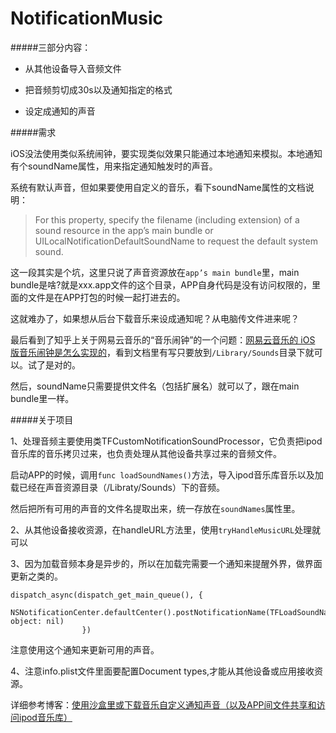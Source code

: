 # NotificationMusic

#####三部分内容：

* 从其他设备导入音频文件 
 
* 把音频剪切成30s以及通知指定的格式 
 
* 设定成通知的声音

#####需求

iOS没法使用类似系统闹钟，要实现类似效果只能通过本地通知来模拟。本地通知有个soundName属性，用来指定通知触发时的声音。

系统有默认声音，但如果要使用自定义的音乐，看下soundName属性的文档说明：

>For this property, specify the filename (including extension) of a sound resource in the app’s main bundle or UILocalNotificationDefaultSoundName to request the default system sound.

这一段其实是个坑，这里只说了声音资源放在`app’s main bundle`里，main bundle是啥?就是xxx.app文件的这个目录，APP自身代码是没有访问权限的，里面的文件是在APP打包的时候一起打进去的。

这就难办了，如果想从后台下载音乐来设成通知呢？从电脑传文件进来呢？

最后看到了知乎上关于网易云音乐的“音乐闹钟”的一个问题：[网易云音乐的 iOS 版音乐闹钟是怎么实现的](https://www.zhihu.com/question/41468858/answer/119075041)，看到文档里有写只要放到`/Library/Sounds`目录下就可以。试了是对的。

然后，soundName只需要提供文件名（包括扩展名）就可以了，跟在main bundle里一样。


#####关于项目

1、处理音频主要使用类TFCustomNotificationSoundProcessor，它负责把ipod音乐库的音乐拷贝过来，也负责处理从其他设备共享过来的音频文件。

启动APP的时候，调用`func loadSoundNames()`方法，导入ipod音乐库音乐以及加载已经在声音资源目录（/Libraty/Sounds）下的音频。

然后把所有可用的声音的文件名提取出来，统一存放在`soundNames`属性里。

2、从其他设备接收资源，在handleURL方法里，使用`tryHandleMusicURL`处理就可以

3、因为加载音频本身是异步的，所以在加载完需要一个通知来提醒外界，做界面更新之类的。

```
dispatch_async(dispatch_get_main_queue(), { 
                    NSNotificationCenter.defaultCenter().postNotificationName(TFLoadSoundNameCompletedNotification, object: nil)
                })
```
注意使用这个通知来更新可用的声音。

4、注意info.plist文件里面要配置Document types,才能从其他设备或应用接收资源。

详细参考博客：[使用沙盒里或下载音乐自定义通知声音（以及APP间文件共享和访问ipod音乐库）](http://www.jianshu.com/p/57bf2ad33d92)

